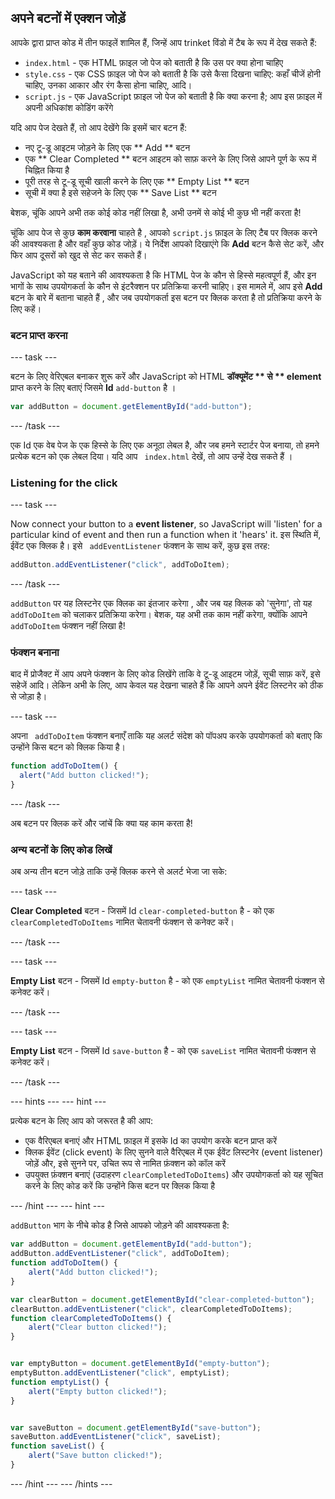 ## अपने बटनों में एक्शन जोड़ें

आपके द्वारा प्राप्त कोड में तीन फाइलें शामिल हैं, जिन्हें आप trinket विंडो में टैब के रूप में देख सकते हैं:
  - ` index.html ` - एक HTML फ़ाइल जो पेज को बताती है कि उस पर क्या होना चाहिए
  - ` style.css ` - एक CSS फ़ाइल जो पेज को बताती है कि उसे कैसा दिखना चाहिए: कहाँ चीजें होनी चाहिए, उनका आकार और रंग कैसा होना चाहिए, आदि।
  - ` script.js ` - एक JavaScript फ़ाइल जो पेज को बताती है कि क्या करना है; आप इस फ़ाइल में अपनी अधिकांश कोडिंग करेंगे

यदि आप पेज देखते हैं, तो आप देखेंगे कि इसमें चार बटन हैं:

  - नए टू-डू आइटम जोड़ने के लिए एक ** Add ** बटन
  - एक ** Clear Completed ** बटन आइटम को साफ़ करने के लिए जिसे आपने पूर्ण के रूप में चिह्नित किया है
  - पूरी तरह से टू-डू सूची खाली करने के लिए एक ** Empty List ** बटन
  - सूची में क्या है इसे सहेजने के लिए एक ** Save List ** बटन

बेशक, चूंकि आपने अभी तक कोई कोड नहीं लिखा है, अभी उनमें से कोई भी कुछ भी नहीं करता है!

चूंकि आप पेज से कुछ **काम करवाना** चाहते है , आपको ` script.js ` फ़ाइल के लिए टैब पर क्लिक करने की आवश्यकता है और वहाँ कुछ कोड जोड़ें। ये निर्देश आपको दिखाएंगे कि **Add** बटन कैसे सेट करें, और फिर आप दूसरों को खुद से सेट कर सकते हैं।

JavaScript को यह बताने की आवश्यकता है कि HTML पेज के कौन से हिस्से महत्वपूर्ण हैं, और इन भागों के साथ उपयोगकर्ता के कौन से इंटरैक्शन पर प्रतिक्रिया करनी चाहिए। इस मामले में, आप इसे **Add** बटन के बारे में बताना चाहते हैं , और जब उपयोगकर्ता इस बटन पर क्लिक करता है तो प्रतिक्रिया करने के लिए कहें।

### बटन प्राप्त करना

--- task ---

बटन के लिए वेरिएबल बनाकर शुरू करें और JavaScript को HTML **डॉक्यूमेंट ** से ** element** प्राप्त करने के लिए  बताएं  जिसमे **Id** `add-button` है ।

```JavaScript
var addButton = document.getElementById("add-button");
```

--- /task ---

एक Id एक वेब पेज के एक हिस्से के लिए एक अनूठा लेबल है, और जब हमने स्टार्टर पेज बनाया, तो हमने प्रत्येक बटन को एक लेबल दिया। यदि आप ` index.html` देखें, तो आप उन्हें देख सकते हैं ।

### Listening for the click

--- task ---

Now connect your button to a **event listener**, so JavaScript will 'listen' for a particular kind of event and then run a function when it 'hears' it. इस स्थिति में, ईवेंट एक क्लिक है। इसे ` addEventListener` फंक्शन के साथ करें, कुछ इस तरह:

```JavaScript
addButton.addEventListener("click", addToDoItem);
```

--- /task ---

` addButton ` पर यह लिस्टनेर एक क्लिक का इंतजार करेगा , और जब यह क्लिक को 'सुनेगा', तो यह ` addToDoItem ` को चलाकर प्रतिक्रिया करेगा। बेशक, यह अभी तक काम नहीं करेगा, क्योंकि आपने ` addToDoItem` फंक्शन नहीं लिखा है!

### फंक्शन बनाना
बाद में प्रोजैक्ट में आप अपने फंक्शन के लिए कोड लिखेंगे ताकि वे टू-डू आइटम जोड़ें, सूची साफ़ करें, इसे सहेजें आदि। लेकिन अभी के लिए, आप केवल यह देखना चाहते हैं कि आपने अपने ईवेंट लिस्टनेर को ठीक से जोड़ा है।

--- task ---

अपना ` addToDoItem` फंक्शन बनाएँ ताकि यह अलर्ट संदेश को पॉपअप करके उपयोगकर्ता को बताए कि उन्होंने किस बटन को क्लिक किया है।

```JavaScript
function addToDoItem() {
  alert("Add button clicked!");
}
```

--- /task ---

अब बटन पर क्लिक करें और जांचें कि क्या यह काम करता है!

### अन्य बटनों के लिए कोड लिखें
अब अन्य तीन बटन जोड़े ताकि उन्हें क्लिक करने से अलर्ट भेजा जा सके:

--- task ---

**Clear Completed** बटन - जिसमें Id `clear-completed-button` है - को एक ` clearCompletedToDoItems ` नामित चेतावनी फंक्शन से कनेक्ट करें।

--- /task ---

--- task ---

**Empty List** बटन - जिसमें Id `empty-button` है - को एक `emptyList` नामित चेतावनी फंक्शन से कनेक्ट करें।

--- /task ---

--- task ---

**Empty List** बटन - जिसमें Id `save-button` है - को एक `saveList` नामित चेतावनी फंक्शन से कनेक्ट करें।

--- /task ---

--- hints --- --- hint ---

प्रत्येक बटन के लिए आप को जरूरत है की आप:

  - एक वैरिएबल बनाएं और HTML फ़ाइल में इसके Id का उपयोग करके बटन प्राप्त करें
  - क्लिक ईवेंट (click event) के लिए सुनने वाले वैरिएबल में एक ईवेंट लिस्टनेर (event listener) जोड़ें और, इसे सुनने पर, उचित रूप से नामित फ़ंक्शन को कॉल करें
  - उपयुक्त फ़ंक्शन बनाएं (उदाहरण ` clearCompletedToDoItems `) और उपयोगकर्ता को यह सूचित करने के लिए कोड करें कि उन्होंने किस बटन पर क्लिक किया है

--- /hint --- --- hint ---

` addButton ` भाग के नीचे कोड है जिसे आपको जोड़ने की आवश्यकता है:

```JavaScript
var addButton = document.getElementById("add-button");
addButton.addEventListener("click", addToDoItem);
function addToDoItem() {
    alert("Add button clicked!");
}

var clearButton = document.getElementById("clear-completed-button");
clearButton.addEventListener("click", clearCompletedToDoItems);
function clearCompletedToDoItems() {
    alert("Clear button clicked!");
}


var emptyButton = document.getElementById("empty-button");
emptyButton.addEventListener("click", emptyList);
function emptyList() {
    alert("Empty button clicked!");
}


var saveButton = document.getElementById("save-button");
saveButton.addEventListener("click", saveList);
function saveList() {
    alert("Save button clicked!");
}
```

--- /hint --- --- /hints ---
